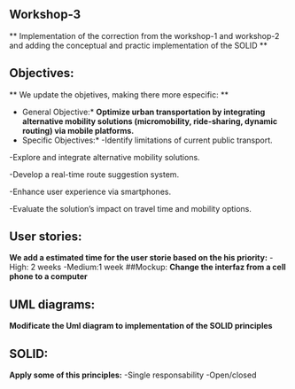 ## Workshop-3
** Implementation of the correction from the workshop-1 and workshop-2 and adding the conceptual and practic implementation of the SOLID **
## Objectives:
** We update the objetives, making there more especific: **
* General Objective:* **Optimize urban transportation by integrating alternative mobility solutions (micromobility, ride-sharing, dynamic routing) via mobile platforms.**
* Specific Objectives:*
-Identify limitations of current public transport.

-Explore and integrate alternative mobility solutions.

-Develop a real-time route suggestion system.

-Enhance user experience via smartphones.

-Evaluate the solution’s impact on travel time and mobility options.
## User stories:
**We add a estimated time for the user storie based on the his priority:**
-High: 2 weeks
-Medium:1 week
##Mockup:
**Change the interfaz from a cell phone to a computer**
## UML diagrams:
**Modificate the Uml diagram to implementation of the SOLID principles**
## SOLID:
**Apply some of this principles:**
-Single responsability
-Open/closed
